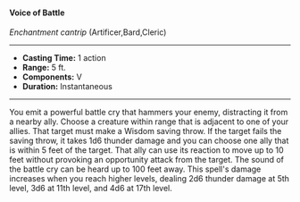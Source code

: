 #### Voice of Battle
*Enchantment cantrip* (Artificer,Bard,Cleric)
___
- **Casting Time:** 1 action
- **Range:** 5 ft.
- **Components:** V
- **Duration:** Instantaneous
---
You emit a powerful battle cry that hammers your
enemy, distracting it from a nearby ally. Choose a
creature within range that is adjacent to one of your
allies. That target must make a Wisdom saving
throw. If the target fails the saving throw, it takes
1d6 thunder damage and you can choose one ally
that is within 5 feet of the target. That ally can use
its reaction to move up to 10 feet without provoking
an opportunity attack from the target. The sound of
the battle cry can be heard up to 100 feet away. This
spell's damage increases when you reach higher
levels, dealing 2d6 thunder damage at 5th level, 3d6
at 11th level, and 4d6 at 17th level.
